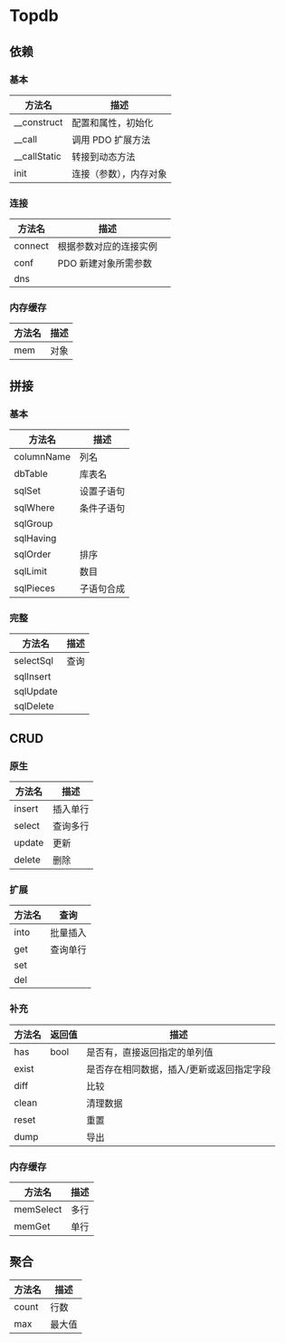 # Topdb



## 依赖

### 基本

| 方法名       | 描述                   |
| ------------ | ---------------------- |
| __construct  | 配置和属性，初始化     |
| __call       | 调用 PDO 扩展方法      |
| __callStatic | 转接到动态方法         |
| init         | 连接（参数），内存对象 |



### 连接

| 方法名  | 描述                   |      |
| ------- | ---------------------- | ---- |
| connect | 根据参数对应的连接实例 |      |
| conf    | PDO 新建对象所需参数   |      |
| dns     |                        |      |



### 内存缓存

| 方法名 | 描述 |
| ------ | ---- |
| mem    | 对象 |



## 拼接

### 基本

| 方法名     | 描述       |
| ---------- | ---------- |
| columnName | 列名       |
| dbTable    | 库表名     |
| sqlSet     | 设置子语句 |
| sqlWhere   | 条件子语句 |
| sqlGroup   |            |
| sqlHaving  |            |
| sqlOrder   | 排序       |
| sqlLimit   | 数目       |
| sqlPieces  | 子语句合成 |



### 完整

| 方法名    | 描述 |
| --------- | ---- |
| selectSql | 查询 |
| sqlInsert |      |
| sqlUpdate |      |
| sqlDelete |      |



## CRUD

### 原生

| 方法名 | 描述     |
| ------ | -------- |
| insert | 插入单行 |
| select | 查询多行 |
| update | 更新     |
| delete | 删除     |



### 扩展

| 方法名 | 查询     |
| ------ | -------- |
| into   | 批量插入 |
| get    | 查询单行 |
| set    |          |
| del    |          |



### 补充

| 方法名 | 返回值 | 描述                                      |
| ------ | ------ | ----------------------------------------- |
| has    | bool   | 是否有，直接返回指定的单列值              |
| exist  |        | 是否存在相同数据，插入/更新或返回指定字段 |
| diff   |        | 比较                                      |
| clean  |        | 清理数据                                  |
| reset  |        | 重置                                      |
| dump   |        | 导出                                      |



### 内存缓存

| 方法名    | 描述 |
| --------- | ---- |
| memSelect | 多行 |
| memGet    | 单行 |



## 聚合

| 方法名 | 描述   |
| ------ | ------ |
| count  | 行数   |
| max    | 最大值 |
